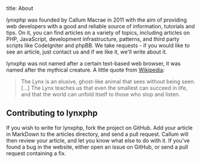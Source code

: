 <info>
title: About
</info>

*lynxphp* was founded by Callum Macrae in 2011 with the aim of providing web developers with a good and reliable source of information, tutorials and tips. On it, you can find articles on a variety of topics, including articles on PHP, JavaScript, development infrastructure, patterns, and third party scripts like CodeIgniter and phpBB. We take requests - if you would like to see an article, just contact us and if we like it, we'll write about it.

lynxphp was not named after a certain text-based web browser, it was named after the mythical creature. A little quote from [Wikipedia](http://en.wikipedia.org/wiki/Lynx_(mythology)):

> The Lynx is an elusive, ghost-like animal that sees without being seen. […] The Lynx teaches us that even the smallest can succeed in life, and that the world can unfold itself to those who stop and listen.

## Contributing to lynxphp

If you wish to write for lynxphp, fork the project on GitHub. Add your article in MarkDown to the articles directory, and send a pull request. Callum will then review your article, and let you know what else to do with it. If you've found a bug in the website, either open an issue on GitHub, or send a pull request containing a fix.
